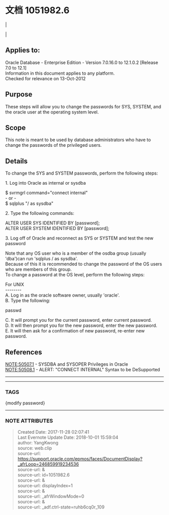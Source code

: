 # 文档 1051982.6

  

|

|

## Applies to:

Oracle Database - Enterprise Edition - Version 7.0.16.0 to 12.1.0.2 [Release
7.0 to 12.1]  
Information in this document applies to any platform.  
Checked for relevance on 13-Oct-2012  
  
  

## Purpose

These steps will allow you to change the passwords for SYS, SYSTEM, and the
oracle user at the operating system level.

## Scope

This note is meant to be used by database administrators who have to change
the passwords of the privileged users.

## Details

To change the SYS and SYSTEM passwords, perform the following steps:  
  
1\. Log into Oracle as internal or sysdba  
  
$ svrmgrl command="connect internal"  
\- or -  
$ sqlplus "/ as sysdba"  
  
2\. Type the following commands:  
  

ALTER USER SYS IDENTIFIED BY [password];  
ALTER USER SYSTEM IDENTIFIED BY [password];

  
3\. Log off of Oracle and reconnect as SYS or SYSTEM and test the new password  
  
  
Note that any OS user who is a member of the osdba group (usually 'dba')can
run 'sqlplus / as sysdba'.  
Because of this it is recommended to change the password of the OS users who
are members of this group.  
To change a password at the OS level, perform the following steps:  
  
For UNIX  
\--------  
A. Log in as the oracle software owner, usually 'oracle'.  
B. Type the following:  
  
passwd  
  
C. It will prompt you for the current password, enter current password.  
D. It will then prompt you for the new password, enter the new password.  
E. It will then ask for a confirmation of new password, re-enter new password.

## References

[NOTE:50507.1](https://support.oracle.com/epmos/faces/DocumentDisplay?parent=DOCUMENT&sourceId=1051982.6&id=50507.1)
\- SYSDBA and SYSOPER Privileges in Oracle  
[NOTE:50508.1](https://support.oracle.com/epmos/faces/DocumentDisplay?parent=DOCUMENT&sourceId=1051982.6&id=50508.1)
\- ALERT: "CONNECT INTERNAL" Syntax to be DeSupported  
  
  
---  
  
  



---
### TAGS
{modify password}

---
### NOTE ATTRIBUTES
>Created Date: 2017-11-28 02:07:41  
>Last Evernote Update Date: 2018-10-01 15:59:04  
>author: YangKwong  
>source: web.clip  
>source-url: https://support.oracle.com/epmos/faces/DocumentDisplay?_afrLoop=246859919234536  
>source-url: &  
>source-url: id=1051982.6  
>source-url: &  
>source-url: displayIndex=1  
>source-url: &  
>source-url: _afrWindowMode=0  
>source-url: &  
>source-url: _adf.ctrl-state=ruhb6cq0r_109  